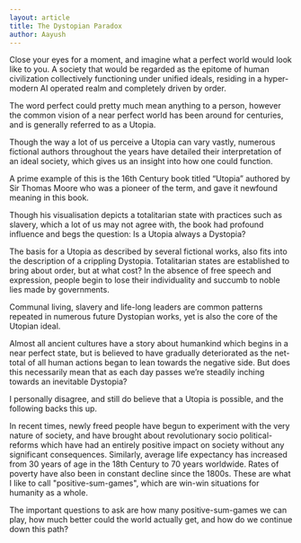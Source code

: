 ```yaml
---
layout: article
title: The Dystopian Paradox
author: Aayush
---
```


Close your eyes for a moment, and imagine what a perfect world would look like to you. A society that would be regarded as the epitome of human civilization collectively functioning under unified ideals, residing in a hyper-modern AI operated realm and completely driven by order. 

The word perfect could pretty much mean anything to a person, however the common vision of a near perfect world has been around for centuries, and is generally referred to as a Utopia. 

Though the way a lot of us perceive a Utopia can vary vastly, numerous fictional authors throughout the years have detailed their interpretation of an ideal society, which gives us an insight into how one could function.

A prime example of this is the 16th Century book titled “Utopia” authored by Sir Thomas Moore who was a pioneer of the term, and gave it newfound meaning in this book.

Though his visualisation depicts a totalitarian state with practices such as slavery, which a lot of us may not agree with, the book had profound influence and begs the question: Is a Utopia always a Dystopia?

The basis for a Utopia as described by several fictional works, also fits into the description of a crippling Dystopia. Totalitarian states are established to bring about order, but at what cost? In the absence of free speech and expression, people begin to lose their individuality and succumb to noble lies made by governments. 

Communal living, slavery and life-long leaders are common patterns repeated in numerous future Dystopian works, yet is also the core of the Utopian ideal. 

Almost all ancient cultures have a story about humankind which begins in a near perfect state, but is believed to have gradually deteriorated as the net-total of all human actions began to lean towards the negative side. But does this necessarily mean that as each day passes we’re steadily inching towards an inevitable Dystopia?

I personally disagree, and still do believe that a Utopia is possible, and the following backs this up. 

In recent times, newly freed people have begun to experiment with the very nature of society, and have brought about revolutionary socio political-reforms which have had an entirely positive impact on society without any significant consequences. Similarly, average life expectancy has increased from 30 years of age in the 18th Century to 70 years worldwide. Rates of poverty have also been in constant decline since the 1800s. These are what I like to call "positive-sum-games", which are win-win situations for humanity as a whole. 

The important questions to ask are how many positive-sum-games we can play, how much better could the world actually get, and how do we continue down this path?